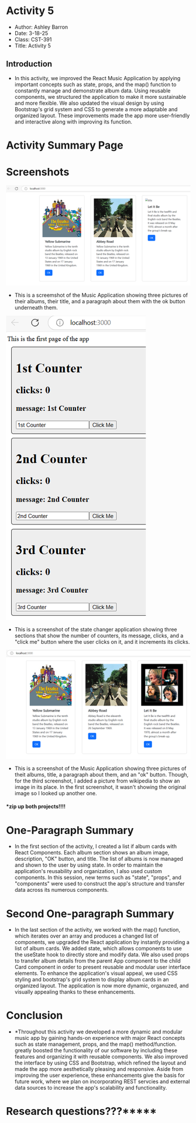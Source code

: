 # Activity 5
- Author: Ashley Barron
- Date: 3-18-25
- Class: CST-391
- Title: Activity 5

## Introduction 
- In this activity, we improved the React Music Application by applying important concepts such as state, props, and the map() function to constantly manage and demonstrate album data. Using reusable components, we structured the application to make it more sustainable and more flexible. We also updated the visual design by using Bootstrap's grid system and CSS to generate a more adaptable and organized layout. These improvements made the app more user-friendly and interactive along with improving its function.

# Activity Summary Page
# Screenshots
![MusicApplication](music.png)
- This is a screemshot of the Music Application showing three pictures of their albums, their title, and a paragraph about them with the ok button underneath them. 

![CounterPic](counterPic.png)
- This is a screenshot of the state changer application showing three sections that show the number of counters, its message, clicks, and a "click me" button where the user clicks on it, and it increments its clicks.

![Music2Application](music2.png)
- This is a screenshot of the Music Application showing three pictures of theit albums, title, a paragraph about them, and an "ok" button. Though, for the third screenshot, I added a picture from wikipedia to show an image in its place. In the first screenshot, it wasn't showing the original image so I looked up another one. 


#### ***zip up both projects!!!!**

# One-Paragraph Summary
- In the first section of the activity, I created a list if album cards with React Components. Each album section shows an album image, description, "OK" button, and title. The list of albums is now managed and shown to the user by using state. In order to maintain the application's reusability and organization, I also used custom components. In this session, new terms such as "state", "props", and "components" were used to construct the app's structure and transfer data across its numerous components. 

# Second One-paragraph Summary
- In the last section of the activity, we worked with the map() function, which iterates over an array and produces a changed list of components, we upgraded the React application by instantly providing a list of album cards. We added state, which allows components to use the useState hook to directly store and modify data. We also used props to transfer album details from the parent App component to the child Card component in order to present reusable and modular user interface elements. To enhance the application's visual appeal, we used CSS styling and bootstrap's grid system to display album cards in an organized layout. The application is now more dynamic, organuzed, and visually appealing thanks to these enhancements. 

# Conclusion
- *Throughout this activity we developed a more dynamic and modular music app by gaining hands-on experience with major React concepts such as state management, props, and the map() method/function. greatly boosted the functionality of our software by including these features and organizing it with reusable components. We also improved the interface by using CSS and Bootstrap, which refined the layout and made the app more aesthetically pleasing and responsive. Aside from improving the user experience, these enhancements give the basis for future work, where we plan on incorporating REST servcies and external data sources to increase the app's scalability and functionality. 

# Research questions???*****

